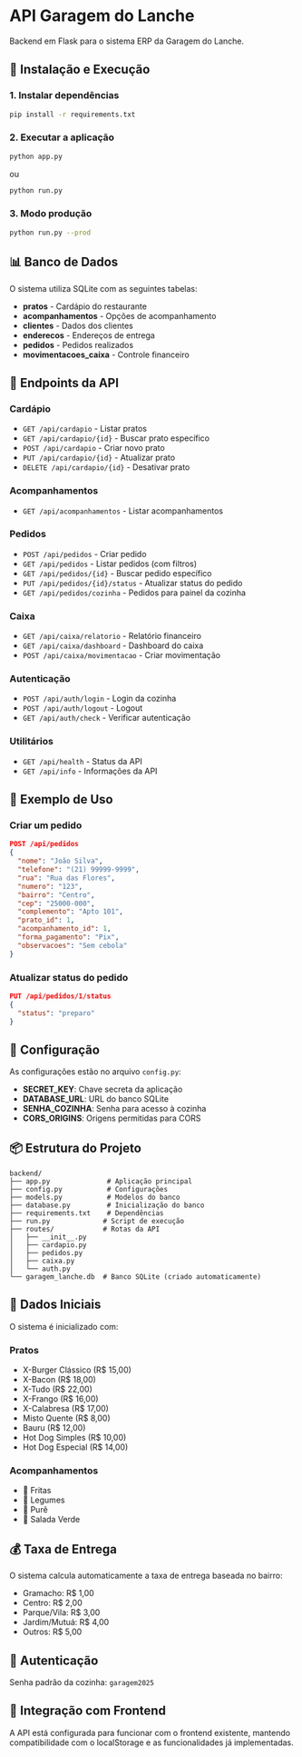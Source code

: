 # API Garagem do Lanche

Backend em Flask para o sistema ERP da Garagem do Lanche.

## 🚀 Instalação e Execução

### 1. Instalar dependências
```bash
pip install -r requirements.txt
```

### 2. Executar a aplicação
```bash
python app.py
```
ou
```bash
python run.py
```

### 3. Modo produção
```bash
python run.py --prod
```

## 📊 Banco de Dados

O sistema utiliza SQLite com as seguintes tabelas:

- **pratos** - Cardápio do restaurante
- **acompanhamentos** - Opções de acompanhamento
- **clientes** - Dados dos clientes
- **enderecos** - Endereços de entrega
- **pedidos** - Pedidos realizados
- **movimentacoes_caixa** - Controle financeiro

## 🔗 Endpoints da API

### Cardápio
- `GET /api/cardapio` - Listar pratos
- `GET /api/cardapio/{id}` - Buscar prato específico
- `POST /api/cardapio` - Criar novo prato
- `PUT /api/cardapio/{id}` - Atualizar prato
- `DELETE /api/cardapio/{id}` - Desativar prato

### Acompanhamentos
- `GET /api/acompanhamentos` - Listar acompanhamentos

### Pedidos
- `POST /api/pedidos` - Criar pedido
- `GET /api/pedidos` - Listar pedidos (com filtros)
- `GET /api/pedidos/{id}` - Buscar pedido específico
- `PUT /api/pedidos/{id}/status` - Atualizar status do pedido
- `GET /api/pedidos/cozinha` - Pedidos para painel da cozinha

### Caixa
- `GET /api/caixa/relatorio` - Relatório financeiro
- `GET /api/caixa/dashboard` - Dashboard do caixa
- `POST /api/caixa/movimentacao` - Criar movimentação

### Autenticação
- `POST /api/auth/login` - Login da cozinha
- `POST /api/auth/logout` - Logout
- `GET /api/auth/check` - Verificar autenticação

### Utilitários
- `GET /api/health` - Status da API
- `GET /api/info` - Informações da API

## 📝 Exemplo de Uso

### Criar um pedido
```json
POST /api/pedidos
{
  "nome": "João Silva",
  "telefone": "(21) 99999-9999",
  "rua": "Rua das Flores",
  "numero": "123",
  "bairro": "Centro",
  "cep": "25000-000",
  "complemento": "Apto 101",
  "prato_id": 1,
  "acompanhamento_id": 1,
  "forma_pagamento": "Pix",
  "observacoes": "Sem cebola"
}
```

### Atualizar status do pedido
```json
PUT /api/pedidos/1/status
{
  "status": "preparo"
}
```

## 🔧 Configuração

As configurações estão no arquivo `config.py`:

- **SECRET_KEY**: Chave secreta da aplicação
- **DATABASE_URL**: URL do banco SQLite
- **SENHA_COZINHA**: Senha para acesso à cozinha
- **CORS_ORIGINS**: Origens permitidas para CORS

## 📦 Estrutura do Projeto

```
backend/
├── app.py              # Aplicação principal
├── config.py           # Configurações
├── models.py           # Modelos do banco
├── database.py         # Inicialização do banco
├── requirements.txt    # Dependências
├── run.py             # Script de execução
├── routes/            # Rotas da API
│   ├── __init__.py
│   ├── cardapio.py
│   ├── pedidos.py
│   ├── caixa.py
│   └── auth.py
└── garagem_lanche.db  # Banco SQLite (criado automaticamente)
```

## 🍔 Dados Iniciais

O sistema é inicializado com:

### Pratos
- X-Burger Clássico (R$ 15,00)
- X-Bacon (R$ 18,00)
- X-Tudo (R$ 22,00)
- X-Frango (R$ 16,00)
- X-Calabresa (R$ 17,00)
- Misto Quente (R$ 8,00)
- Bauru (R$ 12,00)
- Hot Dog Simples (R$ 10,00)
- Hot Dog Especial (R$ 14,00)

### Acompanhamentos
- 🍟 Fritas
- 🥦 Legumes
- 🥔 Purê
- 🥒 Salada Verde

## 💰 Taxa de Entrega

O sistema calcula automaticamente a taxa de entrega baseada no bairro:

- Gramacho: R$ 1,00
- Centro: R$ 2,00
- Parque/Vila: R$ 3,00
- Jardim/Mutuá: R$ 4,00
- Outros: R$ 5,00

## 🔐 Autenticação

Senha padrão da cozinha: `garagem2025`

## 📱 Integração com Frontend

A API está configurada para funcionar com o frontend existente, mantendo compatibilidade com o localStorage e as funcionalidades já implementadas.
